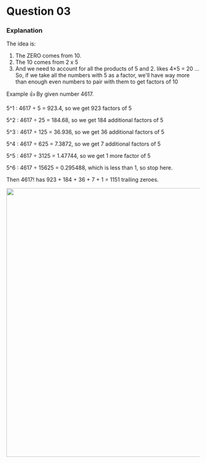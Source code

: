 # Question 03

### Explanation
The idea is:

1. The ZERO comes from 10.
2. The 10 comes from 2 x 5
3. And we need to account for all the products of 5 and 2. likes 4×5 = 20 ...
So, if we take all the numbers with 5 as a factor, we'll have way more than enough even numbers to pair with them to get factors of 10

Example 👍
By given number 4617.

5^1 : 4617 ÷ 5 = 923.4, so we get 923 factors of 5

5^2 : 4617 ÷ 25 = 184.68, so we get 184 additional factors of 5

5^3 : 4617 ÷ 125 = 36.936, so we get 36 additional factors of 5

5^4 : 4617 ÷ 625 = 7.3872, so we get 7 additional factors of 5

5^5 : 4617 ÷ 3125 = 1.47744, so we get 1 more factor of 5

5^6 : 4617 ÷ 15625 = 0.295488, which is less than 1, so stop here.

Then 4617! has 923 + 184 + 36 + 7 + 1 = 1151 trailing zeroes.

<img width="700" src="https://i.imgur.com/UZzyTI1.png">